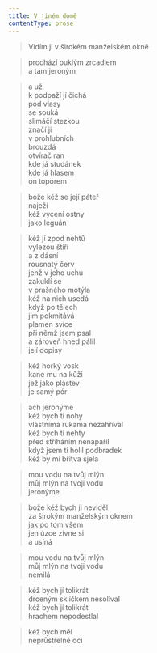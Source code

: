 ```yaml
---
title: V jiném domě
contentType: prose
---
```


> Vidím ji v širokém manželském okně

  

> prochází puklým zrcadlem  
> a tam jeroným

  

> a už  
> k podpaží jí čichá  
> pod vlasy  
> se souká  
> slimáčí stezkou  
> značí ji  
> v prohlubních  
> brouzdá  
> otvírač ran  
> kde já studánek  
> kde já hlasem  
> on toporem

  

> bože kéž se její páteř  
> naježí  
> kéž vycení ostny  
> jako leguán

  

> kéž jí zpod nehtů  
> vylezou štíři  
> a z dásní  
> rousnatý červ  
> jenž v jeho uchu  
> zakuklí se  
> v prašného motýla  
> kéž na nich usedá  
> když po tělech  
> jim pokmitává  
> plamen svíce  
> při němž jsem psal  
> a zároveň hned pálil  
> její dopisy

  

> kéž horký vosk  
> kane mu na kůži  
> jež jako plástev  
> je samý pór

  

> ach jeronýme  
> kéž bych ti nohy  
> vlastníma rukama nezahříval  
> kéž bych ti nehty  
> před stříháním nenapařil  
> když jsem ti holil podbradek  
> kéž by mi břitva sjela

  

> mou vodu na tvůj mlýn  
> můj mlýn na tvoji vodu  
> jeronýme

  

> bože kéž bych ji neviděl  
> za širokým manželským oknem  
> jak po tom všem  
> jen úzce zívne si  
> a usíná

  

> mou vodu na tvůj mlýn  
> můj mlýn na tvoji vodu  
> nemilá

  

> kéž bych jí tolikrát  
> drceným sklíčkem nesolíval  
> kéž bych jí tolikrát  
> hrachem nepodestlal

  

> kéž bych měl  
> neprůstřelné oči
